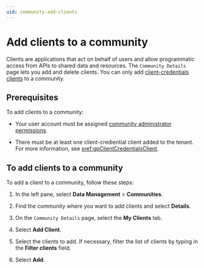 ```yaml
---
uid: community-add-clients
---
```



# Add clients to a community

Clients are applications that act on behalf of users and allow programmatic access from APIs to shared data and resources. The `Community Details` page lets you add and delete clients. You can only add [client-credentials clients](xref:ccClients) to a community.

## Prerequisites

To add clients to a community:

- Your user account must be assigned [community administrator permissions](xref:ccRoles#community-administrators-preview).

- There must be at least one client-crediential client added to the tenant. For more information, see <xref:gpClientCredentialsClient>.

## To add clients to a community

To add a client to a community, follow these steps:

1. In the left pane, select **Data Management** > **Communities**.

1. Find the community where you want to add clients and select **Details**.

1. On the `Community Details` page, select the **My Clients** tab.

1. Select **Add Client**.

1. Select the clients to add. If necessary, filter the list of clients by typing in the **Filter clients** field.

1. Select **Add**.

